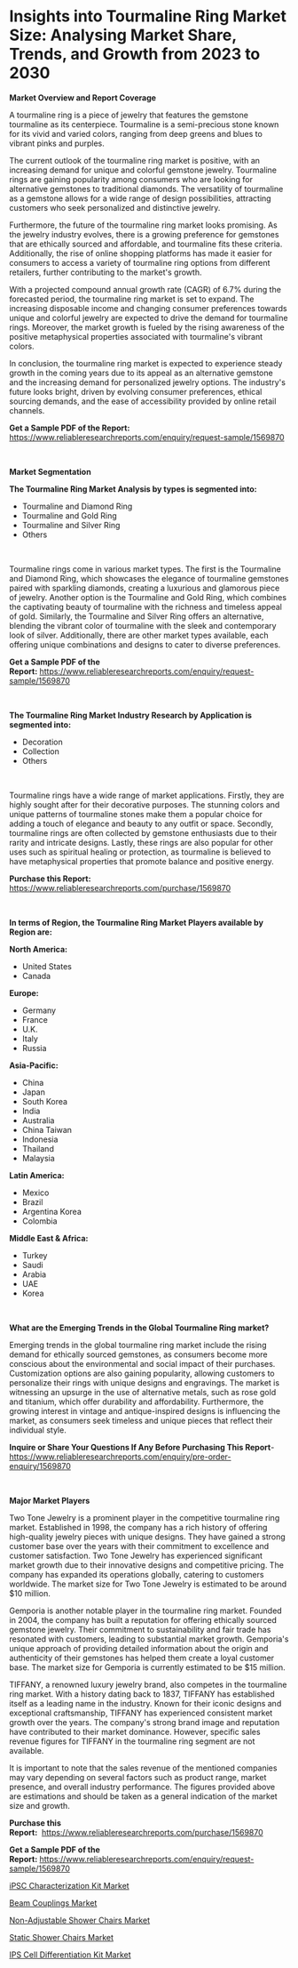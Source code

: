 <p><h1>Insights into Tourmaline Ring Market Size: Analysing Market Share, Trends, and Growth from 2023 to 2030</h1></p><p><strong>Market Overview and Report Coverage</strong></p>
<p><p>A tourmaline ring is a piece of jewelry that features the gemstone tourmaline as its centerpiece. Tourmaline is a semi-precious stone known for its vivid and varied colors, ranging from deep greens and blues to vibrant pinks and purples.</p><p>The current outlook of the tourmaline ring market is positive, with an increasing demand for unique and colorful gemstone jewelry. Tourmaline rings are gaining popularity among consumers who are looking for alternative gemstones to traditional diamonds. The versatility of tourmaline as a gemstone allows for a wide range of design possibilities, attracting customers who seek personalized and distinctive jewelry.</p><p>Furthermore, the future of the tourmaline ring market looks promising. As the jewelry industry evolves, there is a growing preference for gemstones that are ethically sourced and affordable, and tourmaline fits these criteria. Additionally, the rise of online shopping platforms has made it easier for consumers to access a variety of tourmaline ring options from different retailers, further contributing to the market's growth.</p><p>With a projected compound annual growth rate (CAGR) of 6.7% during the forecasted period, the tourmaline ring market is set to expand. The increasing disposable income and changing consumer preferences towards unique and colorful jewelry are expected to drive the demand for tourmaline rings. Moreover, the market growth is fueled by the rising awareness of the positive metaphysical properties associated with tourmaline's vibrant colors.</p><p>In conclusion, the tourmaline ring market is expected to experience steady growth in the coming years due to its appeal as an alternative gemstone and the increasing demand for personalized jewelry options. The industry's future looks bright, driven by evolving consumer preferences, ethical sourcing demands, and the ease of accessibility provided by online retail channels.</p></p>
<p><strong>Get a Sample PDF of the Report:</strong> <a href="https://www.reliableresearchreports.com/enquiry/request-sample/1569870">https://www.reliableresearchreports.com/enquiry/request-sample/1569870</a></p>
<p>&nbsp;</p>
<p><strong>Market Segmentation</strong></p>
<p><strong>The Tourmaline Ring Market Analysis by types is segmented into:</strong></p>
<p><ul><li>Tourmaline and Diamond Ring</li><li>Tourmaline and Gold Ring</li><li>Tourmaline and Silver Ring</li><li>Others</li></ul></p>
<p>&nbsp;</p>
<p><p>Tourmaline rings come in various market types. The first is the Tourmaline and Diamond Ring, which showcases the elegance of tourmaline gemstones paired with sparkling diamonds, creating a luxurious and glamorous piece of jewelry. Another option is the Tourmaline and Gold Ring, which combines the captivating beauty of tourmaline with the richness and timeless appeal of gold. Similarly, the Tourmaline and Silver Ring offers an alternative, blending the vibrant color of tourmaline with the sleek and contemporary look of silver. Additionally, there are other market types available, each offering unique combinations and designs to cater to diverse preferences.</p></p>
<p><strong>Get a Sample PDF of the Report:</strong>&nbsp;<a href="https://www.reliableresearchreports.com/enquiry/request-sample/1569870">https://www.reliableresearchreports.com/enquiry/request-sample/1569870</a></p>
<p>&nbsp;</p>
<p><strong>The Tourmaline Ring Market Industry Research by Application is segmented into:</strong></p>
<p><ul><li>Decoration</li><li>Collection</li><li>Others</li></ul></p>
<p>&nbsp;</p>
<p><p>Tourmaline rings have a wide range of market applications. Firstly, they are highly sought after for their decorative purposes. The stunning colors and unique patterns of tourmaline stones make them a popular choice for adding a touch of elegance and beauty to any outfit or space. Secondly, tourmaline rings are often collected by gemstone enthusiasts due to their rarity and intricate designs. Lastly, these rings are also popular for other uses such as spiritual healing or protection, as tourmaline is believed to have metaphysical properties that promote balance and positive energy.</p></p>
<p><strong>Purchase this Report:</strong>&nbsp; <a href="https://www.reliableresearchreports.com/purchase/1569870">https://www.reliableresearchreports.com/purchase/1569870</a></p>
<p>&nbsp;</p>
<p><strong>In terms of Region, the Tourmaline Ring Market Players available by Region are:</strong></p>
<p>
    <p> <strong> North America: </strong>
        <ul>
            <li>United States</li>
            <li>Canada</li>
        </ul>
        </p> 
    <p> <strong> Europe: </strong>
        <ul>
            <li>Germany</li>
            <li>France</li>
            <li>U.K.</li>
            <li>Italy</li>
            <li>Russia</li>
        </ul>
        </p> 
    <p> <strong> Asia-Pacific: </strong>
        <ul>
            <li>China</li>
            <li>Japan</li>
            <li>South Korea</li>
            <li>India</li>
            <li>Australia</li>
            <li>China Taiwan</li>
            <li>Indonesia</li>
            <li>Thailand</li>
            <li>Malaysia</li>
        </ul>
        </p> 
    <p> <strong> Latin America: </strong>
        <ul>
            <li>Mexico</li>
            <li>Brazil</li>
            <li>Argentina Korea</li>
            <li>Colombia</li>
        </ul>
        </p> 
    <p> <strong> Middle East & Africa: </strong>
        <ul>
            <li>Turkey</li>
            <li>Saudi</li>
            <li>Arabia</li>
            <li>UAE</li>
            <li>Korea</li>
        </ul>
    </p>
    </p>
<p>&nbsp;</p>
<p><strong>What are the Emerging Trends in the Global Tourmaline Ring market?</strong></p>
<p><p>Emerging trends in the global tourmaline ring market include the rising demand for ethically sourced gemstones, as consumers become more conscious about the environmental and social impact of their purchases. Customization options are also gaining popularity, allowing customers to personalize their rings with unique designs and engravings. The market is witnessing an upsurge in the use of alternative metals, such as rose gold and titanium, which offer durability and affordability. Furthermore, the growing interest in vintage and antique-inspired designs is influencing the market, as consumers seek timeless and unique pieces that reflect their individual style.</p></p>
<p><strong>Inquire or Share Your Questions If Any Before Purchasing This Report</strong>- <a href="https://www.reliableresearchreports.com/enquiry/pre-order-enquiry/1569870">https://www.reliableresearchreports.com/enquiry/pre-order-enquiry/1569870</a></p>
<p>&nbsp;</p>
<p><strong>Major Market Players</strong></p>
<p><p>Two Tone Jewelry is a prominent player in the competitive tourmaline ring market. Established in 1998, the company has a rich history of offering high-quality jewelry pieces with unique designs. They have gained a strong customer base over the years with their commitment to excellence and customer satisfaction. Two Tone Jewelry has experienced significant market growth due to their innovative designs and competitive pricing. The company has expanded its operations globally, catering to customers worldwide. The market size for Two Tone Jewelry is estimated to be around $10 million.</p><p>Gemporia is another notable player in the tourmaline ring market. Founded in 2004, the company has built a reputation for offering ethically sourced gemstone jewelry. Their commitment to sustainability and fair trade has resonated with customers, leading to substantial market growth. Gemporia's unique approach of providing detailed information about the origin and authenticity of their gemstones has helped them create a loyal customer base. The market size for Gemporia is currently estimated to be $15 million.</p><p>TIFFANY, a renowned luxury jewelry brand, also competes in the tourmaline ring market. With a history dating back to 1837, TIFFANY has established itself as a leading name in the industry. Known for their iconic designs and exceptional craftsmanship, TIFFANY has experienced consistent market growth over the years. The company's strong brand image and reputation have contributed to their market dominance. However, specific sales revenue figures for TIFFANY in the tourmaline ring segment are not available.</p><p>It is important to note that the sales revenue of the mentioned companies may vary depending on several factors such as product range, market presence, and overall industry performance. The figures provided above are estimations and should be taken as a general indication of the market size and growth.</p></p>
<p><strong>Purchase this Report:</strong>&nbsp;&nbsp;<a href="https://www.reliableresearchreports.com/purchase/1569870">https://www.reliableresearchreports.com/purchase/1569870</a></p>
<p></p>
<p><strong>Get a Sample PDF of the Report:</strong>&nbsp;<a href="https://www.reliableresearchreports.com/enquiry/request-sample/1569870">https://www.reliableresearchreports.com/enquiry/request-sample/1569870</a></p>
<p><p><a href="https://www.linkedin.com/pulse/ipsc-characterization-kit-market-research-report-slxue/">iPSC Characterization Kit Market</a></p><p><a href="https://github.com/ChiragRp1/Market-Research-Report-List-1/blob/main/beam-couplings-market.md">Beam Couplings Market</a></p><p><a href="https://medium.com/@stephenarmstrong52/analyzing-non-adjustable-shower-chairs-market-global-industry-perspective-and-forecast-2023-to-36ef2cc6a737">Non-Adjustable Shower Chairs Market</a></p><p><a href="https://medium.com/@nicholasgarcia1914/static-shower-chairs-market-furnishes-information-on-market-share-market-trends-and-market-growth-7939327208fb">Static Shower Chairs Market</a></p><p><a href="https://www.linkedin.com/pulse/ips-cell-differentiation-kit-market-challenges-opportunities-qlxoe/">IPS Cell Differentiation Kit Market</a></p></p>